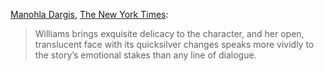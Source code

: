 [Manohla Dargis](https://linktr.ee/Manohla), [The New York Times](https://www.nytimes.com/2022/11/10/movies/the-fabelmans-review-spielberg.html):

> Williams brings exquisite delicacy to the character, and her open, translucent face with its quicksilver changes speaks more vividly to the story’s emotional stakes than any line of dialogue.
